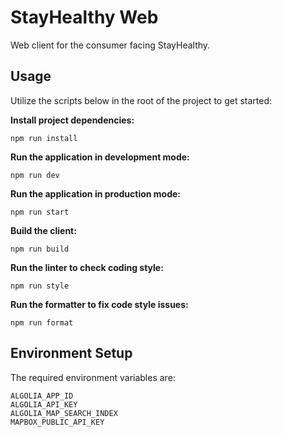 # StayHealthy Web

Web client for the consumer facing StayHealthy.

## Usage

Utilize the scripts below in the root of the project to get started:

**Install project dependencies:**

`npm run install`

**Run the application in development mode:**

`npm run dev`

**Run the application in production mode:**

`npm run start`

**Build the client:**

`npm run build`

**Run the linter to check coding style:**

`npm run style`

**Run the formatter to fix code style issues:**

`npm run format`

## Environment Setup

The required environment variables are:

```
ALGOLIA_APP_ID
ALGOLIA_API_KEY
ALGOLIA_MAP_SEARCH_INDEX
MAPBOX_PUBLIC_API_KEY
```
